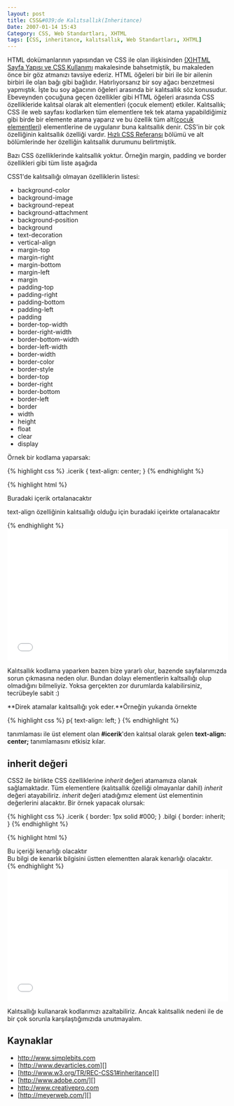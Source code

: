 ```yaml
---
layout: post
title: CSS&#039;de Kalıtsallık(Inheritance)
Date: 2007-01-14 15:43
Category: CSS, Web Standartları, XHTML
tags: [CSS, inheritance, kalıtsallık, Web Standartları, XHTML]
---
```


HTML dokümanlarının yapısından ve CSS ile olan ilişkisinden [(X)HTML Sayfa Yapısı ve CSS Kullanımı][] makalesinde bahsetmiştik, bu makaleden
önce bir göz atmanızı tavsiye ederiz. HTML öğeleri bir biri ile bir
ailenin birbiri ile olan bağı gibi bağlıdır. Hatırlıyorsanız bir soy
ağacı benzetmesi yapmıştık. İşte bu soy ağacının öğeleri arasında bir
kalıtsallık söz konusudur. Ebeveynden çocuğuna geçen özellikler gibi
HTML öğeleri arasında CSS özellikleride kalıtsal olarak alt
elementleri (çocuk element) etkiler. Kalıtsallık; CSS ile web
sayfası kodlarken tüm elementlere tek tek atama yapabildiğimiz gibi
birde bir elemente atama yaparız ve bu özellik tüm alt([çocuk elementleri][(X)HTML Sayfa Yapısı ve CSS Kullanımı]) elementlerine de
uygulanır buna kalıtsallık denir. CSS'in bir çok özelliğinin kalıtsallık
özelliği vardır. [Hızlı CSS Referansı][] bölümü ve alt bölümlerinde her
özelliğin kalıtsallık durumunu belirtmiştik.

Bazı CSS özelliklerinde kalıtsallık yoktur. Örneğin margin, padding ve
border özellikleri gibi tüm liste aşağıda

CSS1'de kalıtsallığı olmayan özelliklerin listesi:

   -   background-color
   -   background-image
   -   background-repeat
   -   background-attachment
   -   background-position
   -   background
   -   text-decoration
   -   vertical-align
   -   margin-top
   -   margin-right
   -   margin-bottom
   -   margin-left
   -   margin
   -   padding-top
   -   padding-right
   -   padding-bottom
   -   padding-left
   -   padding
   -   border-top-width
   -   border-right-width
   -   border-bottom-width
   -   border-left-width
   -   border-width
   -   border-color
   -   border-style
   -   border-top
   -   border-right
   -   border-bottom
   -   border-left
   -   border
   -   width
   -   height
   -   float
   -   clear
   -   display

Örnek bir kodlama yaparsak:

{% highlight css %}
.icerik {
  text-align: center;
}
{% endhighlight %}

{% highlight html %}
<div class="icerik">
  Buradaki içerik ortalanacaktır 
  <p> text-align özelliğinin kalıtsallığı olduğu için buradaki içeirkte ortalanacaktır </p>
</div>
{% endhighlight %}

<iframe height='300' scrolling='no' title='zRWqJV' src='//codepen.io/fatihhayri/embed/zRWqJV/?height=300&theme-id=13521&default-tab=css,result&embed-version=2' frameborder='no' allowtransparency='true' allowfullscreen='true' style='width: 100%;'>See the Pen <a href='https://codepen.io/fatihhayri/pen/zRWqJV/'>zRWqJV</a> by Fatih  (<a href='https://codepen.io/fatihhayri'>@fatihhayri</a>) on <a href='https://codepen.io'>CodePen</a>.
</iframe>

Kalıtsallık kodlama yaparken bazen bize yararlı olur, bazende
sayfalarımızda sorun çıkmasına neden olur. Bundan dolayı elementlerin
kaltsallığı olup olmadığını bilmeliyiz. Yoksa gerçekten zor durumlarda
kalabilirsiniz, tecrübeyle sabit :)

**Direk atamalar kalıtsallığı yok eder.**Örneğin yukarıda örnekte

{% highlight css %}
p{ 
  text-align: left;
}
{% endhighlight %}

tanımlaması ile üst element olan **#icerik**'den kalıtsal olarak gelen
**text-align: center;** tanımlamasını etkisiz kılar.

## inherit değeri

CSS2 ile birlikte CSS özelliklerine *inherit* değeri atamamıza olanak
sağlamaktadır. Tüm elementlere (kalıtsallık özelliği olmayanlar dahil)
*inherit* değeri atayabiliriz. *inherit* değeri atadığımız element üst
elementinin değerlerini alacaktır. Bir örnek yapacak olursak:

{% highlight css %}
.icerik {
  border: 1px solid #000;
}
.bilgi {
  border: inherit;
}
{% endhighlight %}

{% highlight html %}
<div class="icerik">
  Bu içeriği kenarlığı olacaktır
  <div class="bilgi"> 
    Bu bilgi de kenarlık bilgisini üstten elementten 
    alarak kenarlığı olacaktır. 
  </div>
</div>
{% endhighlight %}

<iframe height='300' scrolling='no' title='inheritance' src='//codepen.io/fatihhayri/embed/EQEKdq/?height=300&theme-id=13521&default-tab=css,result&embed-version=2' frameborder='no' allowtransparency='true' allowfullscreen='true' style='width: 100%;'>See the Pen <a href='https://codepen.io/fatihhayri/pen/EQEKdq/'>inheritance</a> by Fatih  (<a href='https://codepen.io/fatihhayri'>@fatihhayri</a>) on <a href='https://codepen.io'>CodePen</a>.
</iframe>

Kalıtsallığı kullanarak kodlarımızı azaltabiliriz. Ancak kalıtsallık
nedeni ile de bir çok sorunla karşılaştığımızıda unutmayalım.

## Kaynaklar

-   http://www.simplebits.com
-   [http://www.devarticles.com][]
-   [http://www.w3.org/TR/REC-CSS1#inheritance][]
-   [http://www.adobe.com/][]
-   http://www.creativepro.com
-   [http://meyerweb.com/][]


  [(X)HTML Sayfa Yapısı ve CSS Kullanımı]: http://fatihhayrioglu.com/xhtml-sayfa-yapisi-ve-css-kullanimi/
  [Hızlı CSS Referansı]: http://fatihhayrioglu.com/hizli-css-referansi/
  [http://www.devarticles.com]: http://www.devarticles.com/c/a/Web-Style-Sheets/Learn-CSS-Introduction-to-Inheritance-Specificity-and-Cascade/3/
  [http://www.w3.org/TR/REC-CSS1#inheritance]: http://www.w3.org/TR/REC-CSS1#inheritance
  [http://www.adobe.com/]: http://www.adobe.com/devnet/dreamweaver/articles/css_inheritance.html
  [http://meyerweb.com/]: http://meyerweb.com/eric/articles/webrev/199903.html
